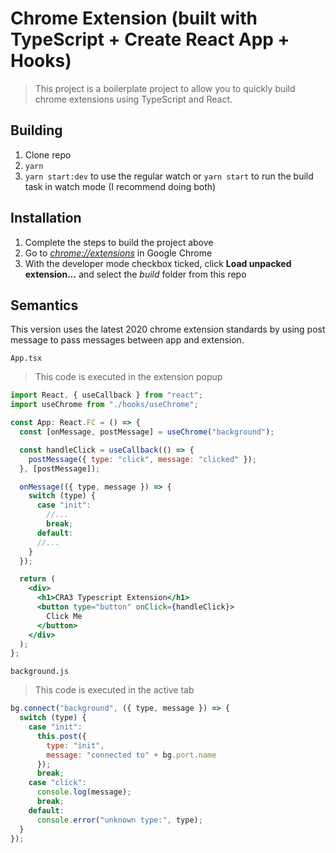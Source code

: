 # Chrome Extension (built with TypeScript + Create React App + Hooks)

> This project is a boilerplate project to allow you to quickly build chrome extensions using TypeScript and React.

## Building

1. Clone repo
2. `yarn`
3. `yarn start:dev` to use the regular watch or `yarn start` to run the build task in watch mode (I recommend doing both)

## Installation

1. Complete the steps to build the project above
2. Go to [_chrome://extensions_](chrome://extensions) in Google Chrome
3. With the developer mode checkbox ticked, click **Load unpacked extension...** and select the _build_ folder from this
   repo

## Semantics

This version uses the latest 2020 chrome extension standards by using post message to pass messages between app and extension.

`App.tsx`

> This code is executed in the extension popup

```jsx
import React, { useCallback } from "react";
import useChrome from "./hooks/useChrome";

const App: React.FC = () => {
  const [onMessage, postMessage] = useChrome("background");

  const handleClick = useCallback(() => {
    postMessage({ type: "click", message: "clicked" });
  }, [postMessage]);

  onMessage(({ type, message }) => {
    switch (type) {
      case "init":
        //...
        break;
      default:
      //...
    }
  });

  return (
    <div>
      <h1>CRA3 Typescript Extension</h1>
      <button type="button" onClick={handleClick}>
        Click Me
      </button>
    </div>
  );
};
```

`background.js`

> This code is executed in the active tab

```js
bg.connect("background", ({ type, message }) => {
  switch (type) {
    case "init":
      this.post({
        type: "init",
        message: "connected to" + bg.port.name
      });
      break;
    case "click":
      console.log(message);
      break;
    default:
      console.error("unknown type:", type);
  }
});
```
